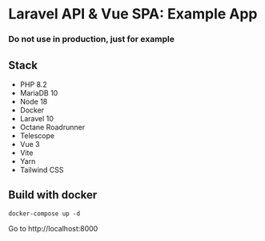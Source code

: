 # Laravel API & Vue SPA: Example App

### Do not use in production, just for example

## Stack
- PHP 8.2
- MariaDB 10
- Node 18
- Docker
- Laravel 10
- Octane Roadrunner
- Telescope
- Vue 3
- Vite
- Yarn
- Tailwind CSS

## Build with docker
```
docker-compose up -d
```
Go to http://localhost:8000
